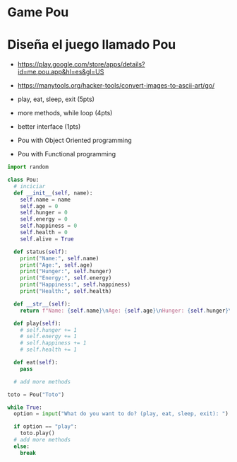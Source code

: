 # Game Pou

# Diseña el juego llamado Pou

- https://play.google.com/store/apps/details?id=me.pou.app&hl=es&gl=US
- https://manytools.org/hacker-tools/convert-images-to-ascii-art/go/


- play, eat, sleep, exit (5pts)
- more methods, while loop (4pts)
- better interface (1pts)

- Pou with Object Oriented programming
- Pou with Functional programming

```python
import random

class Pou:
  # inciciar
  def __init__(self, name):
    self.name = name
    self.age = 0
    self.hunger = 0
    self.energy = 0
    self.happiness = 0
    self.health = 0
    self.alive = True

  def status(self):
    print("Name:", self.name)
    print("Age:", self.age)
    print("Hunger:", self.hunger)
    print("Energy:", self.energy)
    print("Happiness:", self.happiness)
    print("Health:", self.health)

  def __str__(self):
    return f"Name: {self.name}\nAge: {self.age}\nHunger: {self.hunger}\nEnergy: {self.energy}\nHappiness: {self.happiness}\nHealth: {self.health}"

  def play(self):
    # self.hunger += 1
    # self.energy += 1
    # self.happiness += 1
    # self.health += 1

  def eat(self):
    pass

  # add more methods

toto = Pou("Toto")

while True:
  option = input("What do you want to do? (play, eat, sleep, exit): ")

  if option == "play":
    toto.play()
  # add more methods
  else:
    break

```
